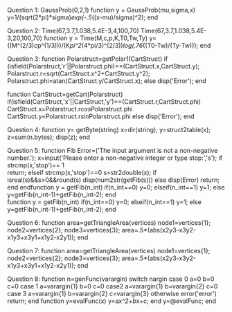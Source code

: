 Question 1:
GaussProb(0,2,1)
function y = GaussProb(mu,sigma,x)
    y=1/(sqrt(2*pi)*sigma)*exp(-.5*((x-mu)/sigma)^2);
end 

Question 2:
Time(67,3.7,1.038,5.4E-3,4,100,70)
Time(67,3.7,1.038,5.4E-3,20,100,70)
function y = Time(M,c,p,K,T0,Tw,Ty)
    y=((M^(2/3)*c*p^(1/3)))/(K*pi^2*(4*pi/3)^(2/3))*log(.76*((T0-Tw)/(Ty-Tw)));
end

Question 3:
function Polarstruct=getPolar1(CartStruct)
if (isfield(Polarstruct,'r'||Polarstruct.phi)==(CartStruct.x,CartStruct.y);
    Polarstruct.r=sqrt(CartStruct.x^2+CartStruct.y^2);
    Polarstruct.phi=atan(CartStruct.y/CartStruct.x);
else 
    disp('Error');
end

function CartStruct=getCart(Polarstruct)
if(isfield(CartStruct,'x'||CartStruct,'y')==(CartStruct.r,CartStruct.phi)
  CartStruct.x=Polarstruct.r*cos*Polarstruct.phi
  CartStruct.y=Polarstruct.r*sin*Polarstruct.phi
  else 
  disp('Error');
  end

Question 4:
function y= getByte(string)
    x=dir(string);
    y=struct2table(x);
    z=sum(n.bytes);
    disp(z);
end

Question 5:
function Fib
Error=('The input argument is not a non-negative number.');
x=input('Please enter a non-negative integer or type stop:','s');
if strcmp(x,'stop')== 1     
    return;
elseif strcmp(x,'stop')==0
    s=str2double(x);
    if isreal(s)&&s>0&&round(s)
      disp(num2str(getFib(s)))
    else
        disp(Error)
        return;
    end 
endfunction y = getFib(n_int)
    if(n_int==0)
        y=0;
    elseif(n_int==1)
        y=1;
    else
        y=getFib(n_int-1)+getFib(n_int-2);
    end   
function y = getFib(n_int)
    if(n_int==0)
        y=0;
    elseif(n_int==1)
        y=1;
    else
        y=getFib(n_int-1)+getFib(n_int-2);
    end   

Question 6:
function area=getTriangleArea(vertices)
    node1=vertices{1};
    node2=vertices{2};
    node3=vertices{3};
    area=.5*(abs(x2y3-x3y2-x1y3+x3y1+x1y2-x2y1));
end

Question 7:
function area=getTriangleArea(vertices)
    node1=vertices{1};
    node2=vertices{2};
    node3=vertices{3};
    area=.5*(abs(x2y3-x3y2-x1y3+x3y1+x1y2-x2y1));
end

Question 8:
function n=genFunc(varargin)
switch nargin
case 0
    a=0
    b=0
    c=0
case 1
    a=varargin{1}
    b=0
    c=0
case2
    a=varargin{1}
    b=varargin{2}
    c=0
case 3
    a=varargin{1}
    b=varargin{2}
    c=varargin{3}
otherwise
   error('error')
   return;
end
function y=evalFunc(x)
    y=a*x^2+b*x+c;
end
y=@evalFunc;
end


